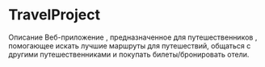 # TravelProject
Описание
Веб-приложение , предназначенное для путешественников , помогающее искать лучшие маршруты для путешествий, общаться с другими путешественниками и покупать билеты/бронировать отели. 
